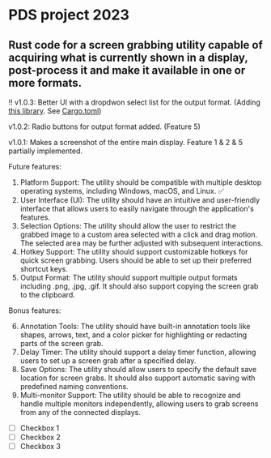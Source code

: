 # PDS project 2023
## Rust code for a screen grabbing utility capable of acquiring what is currently shown in a display, post-process it and make it available in one or more formats.

:bangbang: v1.0.3: Better UI with a dropdwon select list for the output format. (Adding [this library](https://github.com/linebender/druid-widget-nursery). See [Cargo.toml](/project/Cargo.toml))


v1.0.2: Radio buttons for output format added. (Feature 5)


v1.0.1: Makes a screenshot of the entire main display. Feature 1 & 2 & 5 partially implemented.

Future features:
1. Platform Support: The utility should be compatible with multiple desktop operating systems, including Windows, macOS, and Linux. :white_check_mark:
2. User Interface (UI): The utility should have an intuitive and user-friendly interface that allows users to easily navigate through the application's features.
3. Selection Options: The utility should allow the user to restrict the grabbed image to a custom area selected with a click and drag motion. The selected area may be further adjusted with subsequent interactions.
4. Hotkey Support: The utility should support customizable hotkeys for quick screen grabbing. Users should be able to set up their preferred shortcut keys.
5. Output Format: The utility should support multiple output formats including .png, .jpg, .gif. It should also support copying the screen grab to the clipboard.

Bonus features:

6. Annotation Tools: The utility should have built-in annotation tools like shapes, arrows, text, and a color picker for highlighting or redacting parts of the screen grab.
7. Delay Timer: The utility should support a delay timer function, allowing users to set up a screen grab after a specified delay.
8. Save Options: The utility should allow users to specify the default save location for screen grabs. It should also support automatic saving with predefined naming conventions.
9. Multi-monitor Support: The utility should be able to recognize and handle multiple monitors independently, allowing users to grab screens from any of the connected displays.

* [ ] Checkbox 1
* [ ] Checkbox 2
* [ ] Checkbox 3
